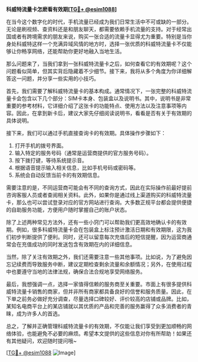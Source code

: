 **科威特流量卡怎麽看有效期[[TG💪+ @esim1088](https://t.me/s/esim1088)]**

在当今这个数字化的时代，手机流量已经成为我们日常生活中不可或缺的一部分。无论是刷视频、查资料还是和朋友聊天，都需要依赖手机流量的支持。对于经常出国或者有跨境需求的朋友来说，购买一张合适的流量卡显得尤为重要。特别是当你身处科威特这样一个充满异域风情的地方时，选择一张优质的科威特流量卡不仅能够让你畅享网络，还能帮助你更好地融入当地生活。

那么问题来了，当我们拿到一张科威特流量卡之后，如何查看它的有效期呢？这个问题看似简单，但其实背后隐藏着不少细节。接下来，我将从多个角度为你详细解答这一问题，并分享一些实用的小技巧。

首先，我们需要了解科威特流量卡的基本构成。通常情况下，一张完整的科威特流量卡会包含以下几个部分：SIM卡本身、包装盒以及说明书。其中，说明书是非常重要的参考材料，它详细介绍了这张卡的功能特点、使用方法以及注意事项等内容。因此，在拿到新卡后，建议大家先仔细阅读说明书，看看是否有关于有效期的具体说明。

接下来，我们可以通过手机直接查询卡的有效期。具体操作步骤如下：
1. 打开手机的拨号界面。
2. 输入特定的服务号码（通常是运营商提供的官方服务号码）。
3. 按下拨打键，等待系统提示音。
4. 根据语音提示输入相关信息，比如手机号码或密码等。
5. 系统会自动反馈当前卡的有效期信息。

需要注意的是，不同运营商可能会有不同的查询方式，因此在实际操作前最好提前咨询客服人员或者查阅相关资料。此外，如果你是通过线上渠道购买的科威特流量卡，那么也可以尝试登录对应的官方网站进行查询。大多数正规平台都会提供便捷的自助服务功能，方便用户随时掌握自己的账户状态。

除了上述两种常见方法外，还有一些小窍门可以帮助我们更高效地确认卡的有效期。例如，很多科威特流量卡会在包装盒上标注预计激活日期和有效期限，这为我们初步判断提供了便利。同时，还可以留意每次充值后的短信提醒，因为运营商通常会在充值成功的同时发送包含有效期在内的详细信息。

当然，除了关注有效期之外，我们还需要注意一些其他事项。比如说，为了避免因忘记续费而导致服务中断，建议定期检查剩余流量和余额情况；另外，在使用过程中也要遵守当地的法律法规，确保合法合规地享受网络服务。

最后，我想强调一点，选择一家值得信赖的服务商至关重要。市面上有很多提供科威特流量卡销售的商家，但并非所有商家都具备良好的信誉和服务质量。因此，在下单之前务必做好充分调查，尽量选择口碑较好、评价较高的店铺或品牌。比如，某知名电商平台上的某店铺就以其优质的产品和完善的服务赢得了众多消费者的青睐，成为许多人的首选。

总之，了解并正确管理科威特流量卡的有效期，不仅能让我们享受到更加顺畅的网络体验，也能避免不必要的麻烦。希望本文提供的这些信息对你有所帮助！如果还有其他疑问，欢迎随时提问哦~

[[TG💪+ @esim1088](https://t.me/s/esim1088) ![Image](https://i.postimg.cc/4NQfJmqS/Snipaste-2025-05-13-00-14-12.png)]